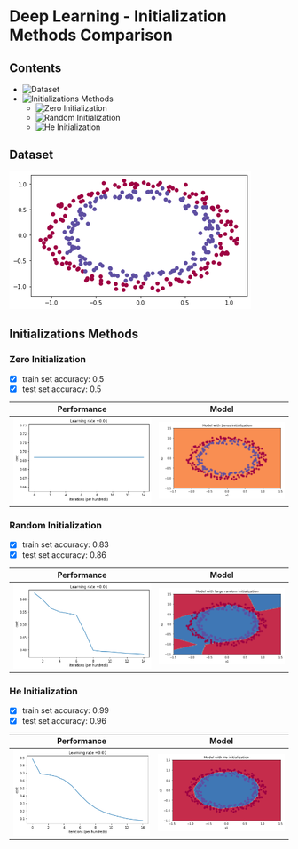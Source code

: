 # Deep Learning - Initialization Methods Comparison

## Contents
- ![Dataset](#dataset)
- ![Initializations Methods](##initializations-methods)
  - ![Zero Initialization](#zero-initialization)
  - ![Random Initialization](#random-initialization)
  - ![He Initialization](#he-initialization)

## Dataset
![Dataset](/images/dataset.png)

## Initializations Methods

### Zero Initialization

- [x] train set accuracy: 0.5
- [x] test set accuracy: 0.5

| Performance | Model |
| ----------- | ----- |
| ![performance](/images/zero-initialization-performance.png) | ![model](/images/zero-initialization-model.png) |


### Random Initialization

- [x] train set accuracy: 0.83
- [x] test set accuracy: 0.86

| Performance | Model |
| ----------- | ----- |
| ![performance](/images/random-initialization-performance.png) | ![model](/images/random-initialization-model.png)|


### He Initialization

- [x] train set accuracy: 0.99
- [x] test set accuracy: 0.96

| Performance | Model |
| ----------- | ----- |
| ![performance](/images/he-initialization-performance.png) | ![model](/images/he-initialization-model.png) |

